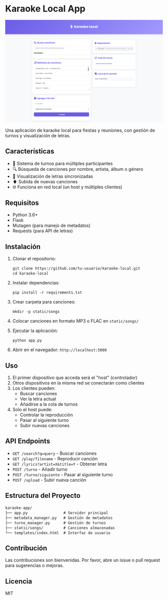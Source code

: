 <!DOCTYPE html>
<html>
<head>
</head>
<body>
<h1>Karaoke Local App</h1>

<p><img src="/static/media/Karaoke_app.png" alt="Karaoke App Screenshot"></p>

<p>Una aplicación de karaoke local para fiestas y reuniones, con gestión de turnos y visualización de letras.</p>

<h2>Características</h2>

<ul>
<li>🎤 Sistema de turnos para múltiples participantes</li>
<li>🔍 Búsqueda de canciones por nombre, artista, álbum o género</li>
<li>📜 Visualización de letras sincronizadas</li>
<li>⬆️ Subida de nuevas canciones</li>
<li>🌐 Funciona en red local (un host y múltiples clientes)</li>
</ul>

<h2>Requisitos</h2>

<ul>
<li>Python 3.6+</li>
<li>Flask</li>
<li>Mutagen (para manejo de metadatos)</li>
<li>Requests (para API de letras)</li>
</ul>

<h2>Instalación</h2>

<ol>
<li><p>Clonar el repositorio:</p>

<pre><code>git clone https://github.com/tu-usuario/karaoke-local.git
cd karaoke-local
</code></pre></li>
<li><p>Instalar dependencias:</p>

<pre><code>pip install -r requirements.txt
</code></pre></li>
<li><p>Crear carpeta para canciones:</p>

<pre><code>mkdir -p static/songs
</code></pre></li>
<li><p>Colocar canciones en formato MP3 o FLAC en <code>static/songs/</code></p></li>
<li><p>Ejecutar la aplicación:</p>

<pre><code>python app.py
</code></pre></li>
<li><p>Abrir en el navegador: <code>http://localhost:5000</code></p></li>
</ol>

<h2>Uso</h2>

<ol>
<li>El primer dispositivo que acceda será el "host" (controlador)</li>
<li>Otros dispositivos en la misma red se conectarán como clientes</li>
<li>Los clientes pueden:
<ul>
<li>Buscar canciones</li>
<li>Ver la letra actual</li>
<li>Añadirse a la cola de turnos</li>
</ul></li>
<li>Solo el host puede:
<ul>
<li>Controlar la reproducción</li>
<li>Pasar al siguiente turno</li>
<li>Subir nuevas canciones</li>
</ul></li>
</ol>

<h2>API Endpoints</h2>

<ul>
<li><code>GET /search?q=query</code> - Buscar canciones</li>
<li><code>GET /play/filename</code> - Reproducir canción</li>
<li><code>GET /lyrics?artist=X&amp;title=Y</code> - Obtener letra</li>
<li><code>POST /turno</code> - Añadir turno</li>
<li><code>POST /turno/siguiente</code> - Pasar al siguiente turno</li>
<li><code>POST /upload</code> - Subir nueva canción</li>
</ul>

<h2>Estructura del Proyecto</h2>

<pre><code>karaoke-app/
├── app.py                # Servidor principal
├── metadata_manager.py   # Gestión de metadatos
├── turno_manager.py      # Gestión de turnos
├── static/songs/         # Canciones almacenadas
└── templates/index.html  # Interfaz de usuario
</code></pre>

<h2>Contribución</h2>

<p>Las contribuciones son bienvenidas. Por favor, abre un issue o pull request para sugerencias o mejoras.</p>

<h2>Licencia</h2>

<p>MIT</p>
</body>
</html>
